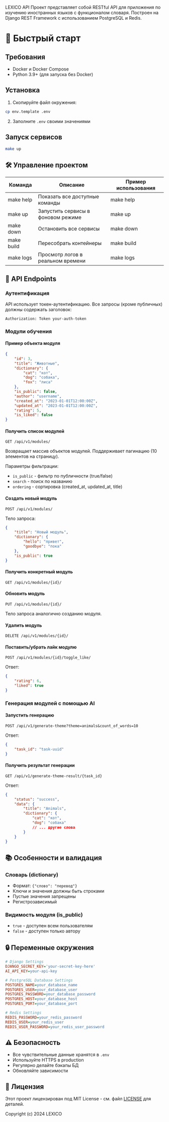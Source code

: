 LEXICO API
Проект представляет собой RESTful API для приложения по изучению иностранных языков с функционалом словаря. 
Построен на Django REST Framework с использованием PostgreSQL и Redis.

# 🚀 Быстрый старт
## Требования
- Docker и Docker Compose
- Python 3.9+ (для запуска без Docker)

## Установка
1. Скопируйте файл окружения:
```bash
cp env.template .env
```
2. Заполните `.env` своими значениями

## Запуск сервисов
```bash
make up
```

## 🛠 Управление проектом
| Команда | Описание | Пример использования |
|---------|----------|---------------------|
| make help | Показать все доступные команды | make help |
| make up | Запустить сервисы в фоновом режиме | make up |
| make down | Остановить все сервисы | make down |
| make build | Пересобрать контейнеры | make build |
| make logs | Просмотр логов в реальном времени | make logs |

## 📡 API Endpoints

### Аутентификация
API использует токен-аутентификацию. Все запросы (кроме публичных) должны содержать заголовок:
```
Authorization: Token your-auth-token
```

### Модули обучения

#### Пример объекта модуля
```json
{
    "id": 3,
    "title": "Животные",
    "dictionary": {
        "cat": "кот",
        "dog": "собака",
        "fox": "лиса"
    },
    "is_public": false,
    "author": "username",
    "created_at": "2023-01-01T12:00:00Z",
    "updated_at": "2023-01-01T12:00:00Z",
    "rating": 5,
    "is_liked": false
}
```

#### Получить список модулей
```
GET /api/v1/modules/
```
Возвращает массив объектов модулей. Поддерживает пагинацию (10 элементов на страницу).

Параметры фильтрации:
- `is_public` - фильтр по публичности (true/false)
- `search` - поиск по названию
- `ordering` - сортировка (created_at, updated_at, title)

#### Создать новый модуль
```
POST /api/v1/modules/
```
Тело запроса:
```json
{
    "title": "Новый модуль",
    "dictionary": {
        "hello": "привет",
        "goodbye": "пока"
    },
    "is_public": true
}
```

#### Получить конкретный модуль
```
GET /api/v1/modules/{id}/
```

#### Обновить модуль
```
PUT /api/v1/modules/{id}/
```
Тело запроса аналогично созданию модуля.

#### Удалить модуль
```
DELETE /api/v1/modules/{id}/
```

#### Поставить/убрать лайк модулю
```
POST /api/v1/modules/{id}/toggle_like/
```
Ответ:
```json
{
    "rating": 6,
    "liked": true
}
```

### Генерация модулей с помощью AI

#### Запустить генерацию
```
POST /api/v1/generate-theme?theme=animals&count_of_words=10
```
Ответ:
```json
{
    "task_id": "task-uuid"
}
```

#### Получить результат генерации
```
GET /api/v1/generate-theme-result/{task_id}
```
Ответ:
```json
{
    "status": "success",
    "data": {
        "title": "Animals",
        "dictionary": {
            "cat": "кот",
            "dog": "собака"
            // ... другие слова
        }
    }
}
```

## 📚 Особенности и валидация

### Словарь (dictionary)
- Формат: `{"слово": "перевод"}`
- Ключи и значения должны быть строками
- Пустые значения запрещены
- Регистрозависимый

### Видимость модуля (is_public)
- `true` - доступен всем пользователям
- `false` - доступен только автору

## 🔒 Переменные окружения
```ini
# Django Settings
DJANGO_SECRET_KEY='your-secret-key-here'
AI_API_KEY=your-api-key

# PostgreSQL Database Settings
POSTGRES_NAME=your_database_name
POSTGRES_USER=your_database_user
POSTGRES_PASSWORD=your_database_password
POSTGRES_HOST=your_database_host
POSTGRES_PORT=your_database_port

# Redis Settings
REDIS_PASSWORD=your_redis_password
REDIS_USER=your_redis_user
REDIS_USER_PASSWORD=your_redis_user_password
```

## ⚠️ Безопасность
- Все чувствительные данные хранятся в `.env`
- Используйте HTTPS в production
- Регулярно делайте бэкапы БД
- Обновляйте зависимости

## 📝 Лицензия

Этот проект лицензирован под MIT License - см. файл [LICENSE](LICENSE) для деталей.

Copyright (c) 2024 LEXICO

